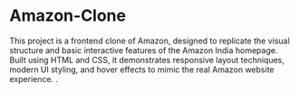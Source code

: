 # Amazon-Clone
This project is a frontend clone of Amazon, designed to replicate the visual structure and basic interactive features of the Amazon India homepage. Built using HTML and CSS, it demonstrates responsive layout techniques, modern UI styling, and hover effects to mimic the real Amazon website experience. 
.
